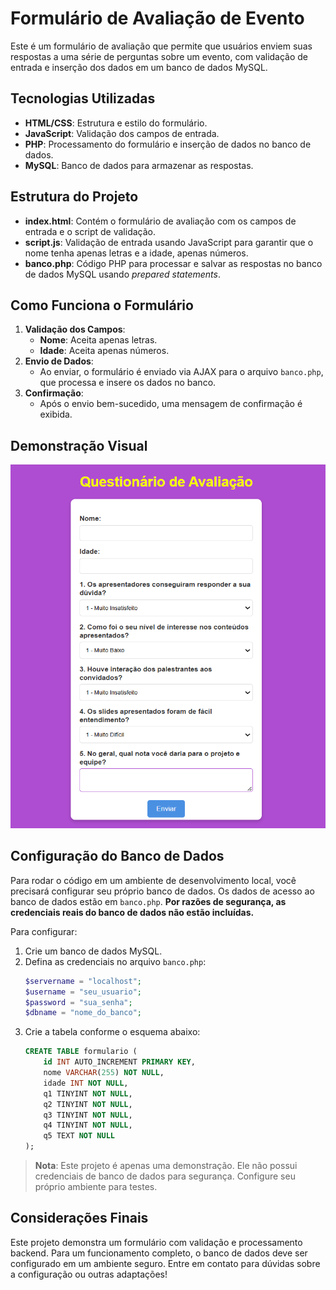 # Formulário de Avaliação de Evento

Este é um formulário de avaliação que permite que usuários enviem suas respostas a uma série de perguntas sobre um evento, com validação de entrada e inserção dos dados em um banco de dados MySQL.

## Tecnologias Utilizadas

- **HTML/CSS**: Estrutura e estilo do formulário.
- **JavaScript**: Validação dos campos de entrada.
- **PHP**: Processamento do formulário e inserção de dados no banco de dados.
- **MySQL**: Banco de dados para armazenar as respostas.

## Estrutura do Projeto

- **index.html**: Contém o formulário de avaliação com os campos de entrada e o script de validação.
- **script.js**: Validação de entrada usando JavaScript para garantir que o nome tenha apenas letras e a idade, apenas números.
- **banco.php**: Código PHP para processar e salvar as respostas no banco de dados MySQL usando *prepared statements*.

## Como Funciona o Formulário

1. **Validação dos Campos**: 
    - **Nome**: Aceita apenas letras.
    - **Idade**: Aceita apenas números.
2. **Envio de Dados**: 
   - Ao enviar, o formulário é enviado via AJAX para o arquivo `banco.php`, que processa e insere os dados no banco.
3. **Confirmação**:
   - Após o envio bem-sucedido, uma mensagem de confirmação é exibida.

## Demonstração Visual

![Formulário de Avaliação](Form-Imagem.png)

## Configuração do Banco de Dados

Para rodar o código em um ambiente de desenvolvimento local, você precisará configurar seu próprio banco de dados. Os dados de acesso ao banco de dados estão em `banco.php`. **Por razões de segurança, as credenciais reais do banco de dados não estão incluídas.**

Para configurar:
1. Crie um banco de dados MySQL.
2. Defina as credenciais no arquivo `banco.php`:
    ```php
    $servername = "localhost";
    $username = "seu_usuario";
    $password = "sua_senha";
    $dbname = "nome_do_banco";
    ```
3. Crie a tabela conforme o esquema abaixo:
    ```sql
    CREATE TABLE formulario (
        id INT AUTO_INCREMENT PRIMARY KEY,
        nome VARCHAR(255) NOT NULL,
        idade INT NOT NULL,
        q1 TINYINT NOT NULL,
        q2 TINYINT NOT NULL,
        q3 TINYINT NOT NULL,
        q4 TINYINT NOT NULL,
        q5 TEXT NOT NULL
    );
    ```

> **Nota**: Este projeto é apenas uma demonstração. Ele não possui credenciais de banco de dados para segurança. Configure seu próprio ambiente para testes.

## Considerações Finais

Este projeto demonstra um formulário com validação e processamento backend. Para um funcionamento completo, o banco de dados deve ser configurado em um ambiente seguro. Entre em contato para dúvidas sobre a configuração ou outras adaptações!
